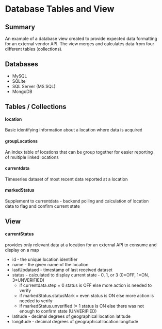 # Database Tables and View
## Summary

An example of a database view created to provide expected data formatting 
for an external vendor API. The view merges and calculates
data from four different tables (collections).

## Databases
* MySQL
* SQLite
* SQL Server (MS SQL)
* MongoDB


## Tables / Collections

#### location
Basic identifying information about a location where data is acquired

#### groupLocations
An index table of locations that can be group together for easier 
reporting of multiple linked locations

#### currentdata
Timeseries dataset of most recent data reported at a location

#### markedStatus
Supplement to currentdata - backend polling and calculation of location data
to flag and confirm current state 

## View
#### currentStatus
provides only relevant data at a location for an external API
to consume and display on a map

* id - the unique location identifier 
* name - the given name of the location
* lastUpdataed - timestamp of last received dataset
* status - calculated to display current state - 0, 1, or 3 (0=OFF, 1=ON, 3=UNVERIFIED)
  * if currentdata.step = 0 status is OFF else more action is needed to verify
  * if markedStatus.statusMark = even status is ON else more action is needed to verify
  * if markedStatus.unverified != 1 status is ON else there was not enough to confirm state (UNVERIFIED)
* latitude - decimal degrees of geographical location latitude
* longitude - decimal degrees of geographical location longitude 
